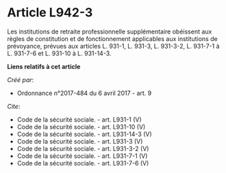 # Article L942-3

Les institutions de retraite professionnelle supplémentaire obéissent aux règles de constitution et de fonctionnement
applicables aux institutions de prévoyance, prévues aux articles L. 931-1, L. 931-3, L. 931-3-2, L. 931-7-1 à L. 931-7-6 et
L. 931-10 à L. 931-14-3.

**Liens relatifs à cet article**

_Créé par_:

  - Ordonnance n°2017-484 du 6 avril 2017 - art. 9

_Cite_:

  - Code de la sécurité sociale. - art. L931-1 (V)
  - Code de la sécurité sociale. - art. L931-10 (V)
  - Code de la sécurité sociale. - art. L931-14-3 (V)
  - Code de la sécurité sociale. - art. L931-3 (V)
  - Code de la sécurité sociale. - art. L931-3-2 (V)
  - Code de la sécurité sociale. - art. L931-7-1 (V)
  - Code de la sécurité sociale. - art. L931-7-6 (V)
